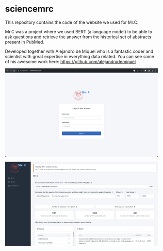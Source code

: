 # sciencemrc

This repository contains the code of the website we used for Mr.C.

Mr.C was a project where we used BERT (a language model) to be able to ask questions and retrieve the answer from the historical set of abstracts present in PubMed.

Developed together with Alejandro de Miquel who is a fantastic coder and scientist with great expertise in everything data related. You can see some of his awesome work here: https://github.com/alejandrodemiquel



![Alt text](/mrc_login.png?raw=true "Login")

![Alt text](/mrc_example.png?raw=true "App")
